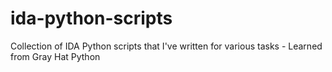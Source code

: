 ida-python-scripts
==================

Collection of IDA Python scripts that I've written for various tasks - Learned from Gray Hat Python 